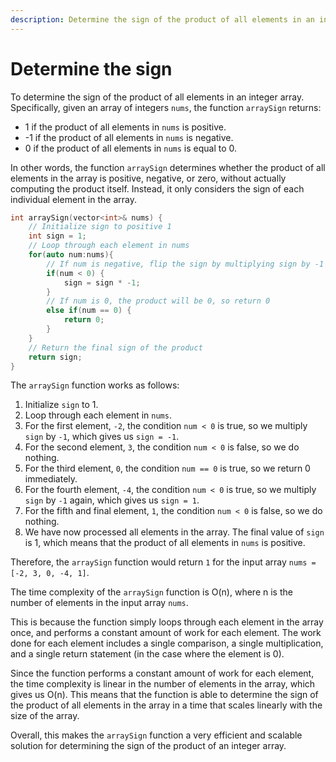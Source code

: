 ```yaml
---
description: Determine the sign of the product of all elements in an integer array
---
```


# Determine the sign

To determine the sign of the product of all elements in an integer array. Specifically, given an array of integers `nums`, the function `arraySign` returns:

* 1 if the product of all elements in `nums` is positive.
* \-1 if the product of all elements in `nums` is negative.
* 0 if the product of all elements in `nums` is equal to 0.

In other words, the function `arraySign` determines whether the product of all elements in the array is positive, negative, or zero, without actually computing the product itself. Instead, it only considers the sign of each individual element in the array.

```cpp
int arraySign(vector<int>& nums) {
    // Initialize sign to positive 1
    int sign = 1;
    // Loop through each element in nums
    for(auto num:nums){
        // If num is negative, flip the sign by multiplying sign by -1
        if(num < 0) {
            sign = sign * -1;
        }
        // If num is 0, the product will be 0, so return 0
        else if(num == 0) {
            return 0;
        }
    }
    // Return the final sign of the product
    return sign;
}

```

The `arraySign` function works as follows:

1. Initialize `sign` to 1.
2. Loop through each element in `nums`.
3. For the first element, `-2`, the condition `num < 0` is true, so we multiply `sign` by `-1`, which gives us `sign = -1`.
4. For the second element, `3`, the condition `num < 0` is false, so we do nothing.
5. For the third element, `0`, the condition `num == 0` is true, so we return 0 immediately.
6. For the fourth element, `-4`, the condition `num < 0` is true, so we multiply `sign` by `-1` again, which gives us `sign = 1`.
7. For the fifth and final element, `1`, the condition `num < 0` is false, so we do nothing.
8. We have now processed all elements in the array. The final value of `sign` is 1, which means that the product of all elements in `nums` is positive.

Therefore, the `arraySign` function would return `1` for the input array `nums = [-2, 3, 0, -4, 1]`.

The time complexity of the `arraySign` function is O(n), where n is the number of elements in the input array `nums`.

This is because the function simply loops through each element in the array once, and performs a constant amount of work for each element. The work done for each element includes a single comparison, a single multiplication, and a single return statement (in the case where the element is 0).

Since the function performs a constant amount of work for each element, the time complexity is linear in the number of elements in the array, which gives us O(n). This means that the function is able to determine the sign of the product of all elements in the array in a time that scales linearly with the size of the array.

Overall, this makes the `arraySign` function a very efficient and scalable solution for determining the sign of the product of an integer array.
